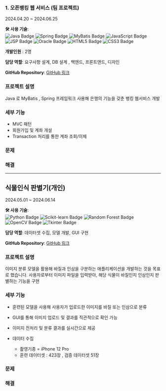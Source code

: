 

### 1. 오픈뱅킹 웹 서비스 (팀 프로젝트) 
2024.04.20 ~ 2024.06.25

**🛠 사용 기술**:  
![Java Badge](https://img.shields.io/badge/Java-%23ED8B00.svg?style=flat-square&logo=openjdk&logoColor=white) 
![Spring Badge](https://img.shields.io/badge/Spring-%236DB33F.svg?style=flat-square&logo=spring&logoColor=white) 
![MyBatis Badge](https://img.shields.io/badge/MyBatis-%23ED8B00.svg?style=flat-square&logo=MyBatis&logoColor=white) 
![JavaScript Badge](https://img.shields.io/badge/JavaScript-%23F7DF1E.svg?style=flat-square&logo=javascript&logoColor=black) 
![JSP Badge](https://img.shields.io/badge/JSP-%230769AD.svg?style=flat-square&logoColor=white) 
![Oracle Badge](https://img.shields.io/badge/OracleDB-%23F80000.svg?style=flat-square&logo=oracle&logoColor=white) 
![HTML5 Badge](https://img.shields.io/badge/HTML5-%23E34F26.svg?style=flat-square&logo=html5&logoColor=white) 
![CSS3 Badge](https://img.shields.io/badge/CSS3-%231572B6.svg?style=flat-square&logo=css3&logoColor=white)

**개발인원** : 2명 

**담당 역할**: 요구사항 설계, DB 설계 , 백엔드, 프론트앤드, 디자인 

**GitHub Repository**: [GitHub 링크](https://github.com/Helluoo/bank)



### 프로젝트 설명
Java 로 MyBatis , Spring 프레임워크 사용해 은행의 기능을 갖춘 뱅킹 웹서비스 개발

### 세부 기능
- MVC 패턴
- 회원가입 및 계좌 개설
- Transaction 처리를 통한  계좌 조회/이체

### 문제

### 해결


---


## 식물인식 판별기(개인)
2024.05.01 ~ 2024.06.14


**🛠 사용 기술**:  
![Python Badge](https://img.shields.io/badge/Python-%2314354C.svg?style=flat-square&logo=python&logoColor=white) 
![Scikit-learn Badge](https://img.shields.io/badge/Scikit--learn-%23F7931E.svg?style=flat-square&logo=scikit-learn&logoColor=white) 
![Random Forest Badge](https://img.shields.io/badge/Random_Forest-%2366CCFF.svg?style=flat-square&logoColor=white) 
![OpenCV Badge](https://img.shields.io/badge/OpenCV-%235C3EE8.svg?style=flat-square&logo=opencv&logoColor=white) 
![Tkinter Badge](https://img.shields.io/badge/Tkinter-%23FF6347.svg?style=flat-square&logo=python&logoColor=white) 


**담당 역할**:  데이터셋 수집, 모델 개발, GUI 구현 

**GitHub Repository**: [GitHub 링크](https://github.com/jjy1006/Basil)



### 프로젝트 설명
이미지 분류 모델을 활용해 바질과 인삼을 구분하는 애플리케이션을 개발하는 것을 목표로 했습니다. 사용자로부터 이미지 파일을 입력받아, 해당 식물이 바질인지 인삼인지 판별하는 기능을 구현

### 세부 기능
- 훈련된 모델을 사용해 사용자가 업로드한 이미지를 바질 또는 인삼으로 분류
- GUI를 통해 이미지 업로드 및 결과를 직관적으로 확인 가능
- 이미지 전처리 및 분류 결과를 실시간으로 제공

- 데이터 수집
  - 촬영기종 = iPhone 12 Pro
  - 훈련 데이터셋 : 423장 , 검증 데이터셋 51장


### 문제


### 해결







